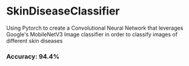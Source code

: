 # SkinDiseaseClassifier

Using Pytorch to create a Convolutional Neural Network that leverages Google's MobileNetV3 Image classifier in order to classify images of different skin diseases 

### Accuracy: 94.4%
